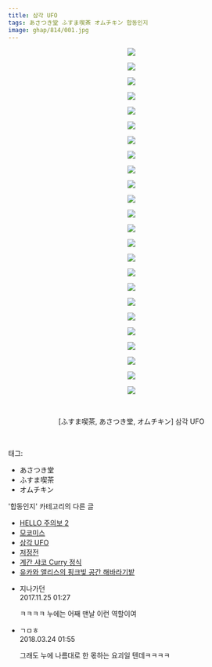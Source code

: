 ```yaml
---
title: 삼각 UFO
tags: あさつき堂 ふすま喫茶 オムチキン 합동인지
image: ghap/814/001.jpg
---
```

<div class="article">
<p style="text-align: center; clear: none; float: none;"><img src="{{ site.nasurl }}/ghap/814/001.jpg"/></p>
<p style="text-align: center; clear: none; float: none;"><img src="{{ site.nasurl }}/ghap/814/002.jpg"/></p>
<p style="text-align: center; clear: none; float: none;"><img src="{{ site.nasurl }}/ghap/814/003.jpg"/></p>
<p style="text-align: center; clear: none; float: none;"><img src="{{ site.nasurl }}/ghap/814/004.jpg"/></p>
<p style="text-align: center; clear: none; float: none;"><img src="{{ site.nasurl }}/ghap/814/005.jpg"/></p>
<p style="text-align: center; clear: none; float: none;"><img src="{{ site.nasurl }}/ghap/814/006.jpg"/></p>
<p style="text-align: center; clear: none; float: none;"><img src="{{ site.nasurl }}/ghap/814/007.jpg"/></p>
<p style="text-align: center; clear: none; float: none;"><img src="{{ site.nasurl }}/ghap/814/008.jpg"/></p>
<p style="text-align: center; clear: none; float: none;"><img src="{{ site.nasurl }}/ghap/814/009.jpg"/></p>
<p style="text-align: center; clear: none; float: none;"><img src="{{ site.nasurl }}/ghap/814/010.jpg"/></p>
<p style="text-align: center; clear: none; float: none;"><img src="{{ site.nasurl }}/ghap/814/011.jpg"/></p>
<p style="text-align: center; clear: none; float: none;"><img src="{{ site.nasurl }}/ghap/814/012.jpg"/></p>
<p style="text-align: center; clear: none; float: none;"><img src="{{ site.nasurl }}/ghap/814/013.jpg"/></p>
<p style="text-align: center; clear: none; float: none;"><img src="{{ site.nasurl }}/ghap/814/014.jpg"/></p>
<p style="text-align: center; clear: none; float: none;"><img src="{{ site.nasurl }}/ghap/814/015.jpg"/></p>
<p style="text-align: center; clear: none; float: none;"><img src="{{ site.nasurl }}/ghap/814/016.jpg"/></p>
<p style="text-align: center; clear: none; float: none;"><img src="{{ site.nasurl }}/ghap/814/017.jpg"/></p>
<p style="text-align: center; clear: none; float: none;"><img src="{{ site.nasurl }}/ghap/814/018.jpg"/></p>
<p style="text-align: center; clear: none; float: none;"><img src="{{ site.nasurl }}/ghap/814/019.jpg"/></p>
<p style="text-align: center; clear: none; float: none;"><img src="{{ site.nasurl }}/ghap/814/020.jpg"/></p>
<p style="text-align: center; clear: none; float: none;"><img src="{{ site.nasurl }}/ghap/814/021.jpg"/></p>
<p style="text-align: center; clear: none; float: none;"><img src="{{ site.nasurl }}/ghap/814/022.jpg"/></p>
<p style="text-align: center; clear: none; float: none;"><img src="{{ site.nasurl }}/ghap/814/023.jpg"/></p>
<p style="text-align: center; clear: none; float: none;"><img src="{{ site.nasurl }}/ghap/814/024.jpg"/></p>
<p style="text-align: center; clear: none; float: none;"><br/></p>
<p style="text-align: center; clear: none; float: none;">[ふすま喫茶, あさつき堂, オムチキン] 삼각 UFO</p>
<p><br/></p>
</div><div class="tagTrail">
<p>태그: </p>
<ul>
<li>あさつき堂</li>
<li>ふすま喫茶</li>
<li>オムチキン</li>
</ul>
</div><div class="another">
<p>'합동인지' 카테고리의 다른 글</p>
<ul>
<li><a href="/2016-07-21-ghap_996">HELLO 주의보 2</a></li>
<li><a href="/2016-07-20-ghap_960">모코미스</a></li>
<li><a href="/2016-07-10-ghap_814">삼각 UFO</a></li>
<li><a href="/2016-06-27-ghap_590">저정전</a></li>
<li><a href="/2016-06-27-ghap_586">계간 샤코 Curry 정식</a></li>
<li><a href="/2016-06-24-ghap_541">유카와 앨리스의 핑크빛 공간 해바라기밭</a></li>
</ul>
</div><div class="cb_module cb_fluid">
<div class="cb_wrt cb_profile">
<div class="comment">
<ul>
<li class="cb_thumb_off" id="comment15136976">
<div class="cb_comment_area">
<div class="cb_info_area">
<div class="cb_section">
<span class="cb_nick_name">지나가던</span>
</div>
<div class="cb_section">
<span class="cb_date">2017.11.25 01:27 </span>
</div>
</div>
<div class="cb_dsc_comment">
<p class="cb_dsc">
											ㅋㅋㅋㅋ 누에는 어째 맨날 이런 역할이여
										</p>
</div>
</div></li>
<li class="cb_thumb_off" id="comment15225658">
<div class="cb_comment_area">
<div class="cb_info_area">
<div class="cb_section">
<span class="cb_nick_name">ㄱㅁㅎ</span>
</div>
<div class="cb_section">
<span class="cb_date">2018.03.24 01:55 </span>
</div>
</div>
<div class="cb_dsc_comment">
<p class="cb_dsc">
											그래도 누에 나름대로 한 몫하는 요괴일 텐데ㅋㅋㅋㅋ
										</p>
</div>
</div></li>
</ul>
</div>
</div><!-- commentList close -->
</div>